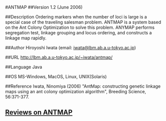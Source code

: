 #ANTMAP
##Version
1.2 (June 2006)

##Description
Ordering markers when the number of loci is large is a special case of the traveling salesman problem. ANTMAP is a system based on the Ant Colony Optimization to solve this problem. ANYMAP performs segregation test, linkage grouping and locus ordering, and constructs a linkage map rapidly.

##Author
Hiroyoshi Iwata (email: iwata@lbm.ab.a.u-tokyo.ac.jp)

##URL
http://lbm.ab.a.u-tokyo.ac.jp/~iwata/antmap/

##Language
Java

##OS
MS-Windows, MacOS, Linux, UNIX(Solaris)

##Reference
Iwata, Ninomiya (2006) "AntMap: constructing genetic linkage maps using an ant colony optimization algorithm", Breeding Science, 56:371-377.


## [Reviews on ANTMAP](https://github.com/gaow/genetic-analysis-software/issues/20)